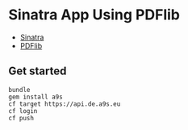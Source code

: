 # Sinatra App Using PDFlib

* [Sinatra](http://www.sinatrarb.com/)
* [PDFlib](http://www.pdflib.com/download/pdflib-family/pdflib-9/)


## Get started

    bundle
    gem install a9s
    cf target https://api.de.a9s.eu
    cf login
    cf push
